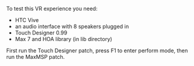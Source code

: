 To test this VR experience you need:
* HTC Vive
* an audio interface with 8 speakers plugged in
* Touch Designer 0.99
* Max 7 and HOA library (in lib directory)

First run the Touch Designer patch, press F1 to enter perform mode, then run the MaxMSP patch.
